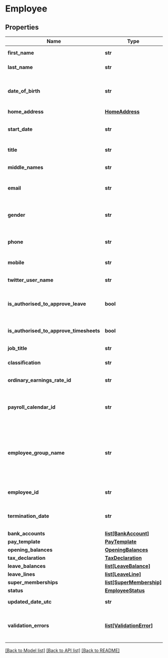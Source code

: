# Employee

## Properties
Name | Type | Description | Notes
------------ | ------------- | ------------- | -------------
**first_name** | **str** | First name of employee | 
**last_name** | **str** | Last name of employee | 
**date_of_birth** | **str** | Date of birth of the employee (YYYY-MM-DD) | 
**home_address** | [**HomeAddress**](HomeAddress.md) |  | 
**start_date** | **str** | Start date for an employee (YYYY-MM-DD) | [optional] 
**title** | **str** | Title of the employee | [optional] 
**middle_names** | **str** | Middle name(s) of the employee | [optional] 
**email** | **str** | The email address for the employee | [optional] 
**gender** | **str** | The employee’s gender. See Employee Gender | [optional] 
**phone** | **str** | Employee phone number | [optional] 
**mobile** | **str** | Employee mobile number | [optional] 
**twitter_user_name** | **str** | Employee’s twitter name | [optional] 
**is_authorised_to_approve_leave** | **bool** | Authorised to approve other employees&#39; leave requests | [optional] 
**is_authorised_to_approve_timesheets** | **bool** | Authorised to approve timesheets | [optional] 
**job_title** | **str** | JobTitle of the employee | [optional] 
**classification** | **str** | Employees classification | [optional] 
**ordinary_earnings_rate_id** | **str** | Xero unique identifier for earnings rate | [optional] 
**payroll_calendar_id** | **str** | Xero unique identifier for payroll calendar for the employee | [optional] 
**employee_group_name** | **str** | The Employee Group allows you to report on payroll expenses and liabilities for each group of employees | [optional] 
**employee_id** | **str** | Xero unique identifier for an Employee | [optional] 
**termination_date** | **str** | Employee Termination Date (YYYY-MM-DD) | [optional] 
**bank_accounts** | [**list[BankAccount]**](BankAccount.md) |  | [optional] 
**pay_template** | [**PayTemplate**](PayTemplate.md) |  | [optional] 
**opening_balances** | [**OpeningBalances**](OpeningBalances.md) |  | [optional] 
**tax_declaration** | [**TaxDeclaration**](TaxDeclaration.md) |  | [optional] 
**leave_balances** | [**list[LeaveBalance]**](LeaveBalance.md) |  | [optional] 
**leave_lines** | [**list[LeaveLine]**](LeaveLine.md) |  | [optional] 
**super_memberships** | [**list[SuperMembership]**](SuperMembership.md) |  | [optional] 
**status** | [**EmployeeStatus**](EmployeeStatus.md) |  | [optional] 
**updated_date_utc** | **str** | Last modified timestamp | [optional] 
**validation_errors** | [**list[ValidationError]**](ValidationError.md) | Displays array of validation error messages from the API | [optional] 

[[Back to Model list]](../README.md#documentation-for-models) [[Back to API list]](../README.md#documentation-for-api-endpoints) [[Back to README]](../README.md)


